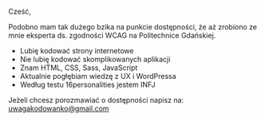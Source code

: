 Cześć,

Podobno mam tak dużego bzika na punkcie dostępności, że aż zrobiono ze mnie eksperta ds. zgodności WCAG na Politechnice Gdańskiej.

- Lubię kodować strony internetowe
- Nie lubię kodować skomplikowanych aplikacji
- Znam HTML, CSS, Sass, JavaScript
- Aktualnie pogłębiam wiedzę z UX i WordPressa
- Według testu 16personalities jestem INFJ

Jeżeli chcesz porozmawiać o dostępności napisz na: uwagakodowanko@gmail.com

<!--
**usigna/usigna** is a ✨ _special_ ✨ repository because its `README.md` (this file) appears on your GitHub profile.

### Cześć!
Nie wiem co tutaj napisać, więc niczego tutaj nie ma. Może kiedyś będzie. :octocat:
<img src="https://github.com/usigna/usigna/blob/main/tree200.png" align="left" />

Here are some ideas to get you started:

- 🔭 I’m currently working on ...
- 🌱 I’m currently learning ...
- 👯 I’m looking to collaborate on ...
- 🤔 I’m looking for help with ...
- 💬 Ask me about ...
- 📫 How to reach me: ...
- 😄 Pronouns: ...
- ⚡ Fun fact: ...
-->

